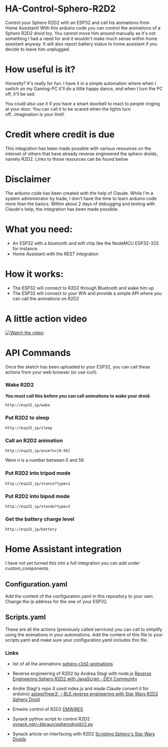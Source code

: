 

# HA-Control-Sphero-R2D2
Control your Sphero R2D2 with an ESP32 and call his animations from Home Assistant!
With this arduino code you can control the animations of a Sphero R2D2 droid toy. 
You cannot move him around manually as it's not something I had a need for and it wouldn't make much sense within home assistant anyway.
It will also report battery status to home assistant if you decide to leave him unplugged.

# How useful is it?
Honestly? It's really for fun. I have it in a simple automation where when I switch on my Gaming-PC it'll do a little happy dance, and when I turn the PC off, it'll be sad.

You could also use it if you have a smart doorbell to react to people ringing at your door. You can call it to be scared when the lights turn off...imagination is your limit!

# Credit where credit is due
This integration has been made possible with various resources on the internet of others that have already reverse engineered the sphero droids, namely R2D2.
Links to those resources can be found below

# Disclaimer
The arduino code has been created with the help of Claude. While I'm a system administrator by trade, I don't have the time to learn arduino code more than the basics. Within about 2 days of debugging and testing with Claude's help, the integration has been made possible.

# What you need:
- An ESP32 with a bluetooth and wifi chip like the NodeMCU ESP32-32S for instance.
- Home Assistant with the REST integration

# How it works:
- The ESP32 will connect to R2D2 through Bluetooth and wake him up
- The ESP32 will connect to your Wifi and provide a simple API where you can call the animations on R2D2

# A little action video

[![Watch the video](https://img.youtube.com/vi/zgOqJGl-u00/hqdefault.jpg)](https://youtube.com/shorts/zgOqJGl-u00)

# API Commands
Once the sketch has been uploaded to your ESP32, you can call these actions from your web browser (or use curl):
### Wake R2D2
**You must call this before you can call animations to wake your droid.**

    http://esp32_ip/wake
### Put R2D2 to sleep
    http://esp32_ip/sleep
 ### Call an R2D2 animation
    http://esp32_ip/anim?n=[0-56]
Were n is a number between 0 and 56
### Put R2D2 into tripod mode
    http://esp32_ip/stance?type=1
### Put R2D2 into bipod mode
    http://esp32_ip/stande?type=2
### Get the battery charge level
    http://esp32_ip/battery

# Home Assistant integration
I have not yet turned this into a full integration you can add under custom_components. 

## Configuration.yaml

Add the content of the configuration.yaml in this repository to your own. Change the ip address for the one of your ESP32.

## Scripts.yaml
These are all the actions (previously called services) you can call to simplify using the animations in your automations. Add the content of this file to your scripts.yaml and make sure your configuration.yaml includes this file.

### Links
- list of all the animations
[sphero-r2d2-animations](https://gist.github.com/ivesdebruycker/a31fcfd24d0cb554bf715a9d82c8be95)

- Reverse engineering of R2D2 by Andrea Stagi with node.js
[Reverse Engineering Sphero R2D2 with JavaScript - DEV Community](https://dev.to/astagi/reverse-engineering-sphero-r2d2-with-javascript-16ip)

- Andre Stagi's repo (I used index.js and made Claude convert it for arduino)
[astagi/freer2: ✨BLE reverse engineering with Star Wars R2D2 Sphero Droid](https://github.com/astagi/freer2)

- Emwire control of R2D2
[EMWiRES](http://www.emwires.com/ESP32USB/index.html#ESP02)

- Synack python script to control R2D2
[synack.net/~bbraun/spherodroid/r2.py](http://www.synack.net/~bbraun/spherodroid/r2.py)

- Synack article on interfacing with R2D2
[Scripting Sphero's Star Wars Droids](http://www.synack.net/~bbraun/spherodroid/)
